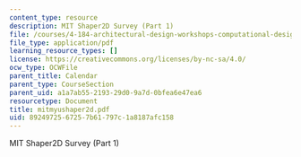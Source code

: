 ```yaml
---
content_type: resource
description: MIT Shaper2D Survey (Part 1)
file: /courses/4-184-architectural-design-workshops-computational-design-for-housing-spring-2002/8924972567257b61797c1a8187afc158_mitmyushaper2d.pdf
file_type: application/pdf
learning_resource_types: []
license: https://creativecommons.org/licenses/by-nc-sa/4.0/
ocw_type: OCWFile
parent_title: Calendar
parent_type: CourseSection
parent_uid: a1a7ab55-2193-29d0-9a7d-0bfea6e47ea6
resourcetype: Document
title: mitmyushaper2d.pdf
uid: 89249725-6725-7b61-797c-1a8187afc158
---
```

MIT Shaper2D Survey (Part 1)